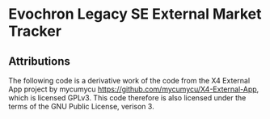 # Evochron Legacy SE External Market Tracker

## Attributions
The following code is a derivative work of the code from the X4 External App project
by mycumycu https://github.com/mycumycu/X4-External-App, which is licensed GPLv3. 
This code therefore is also licensed under the terms of the GNU Public License, verison 3.
